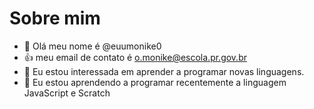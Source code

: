 # Sobre mim

- 👋 Olá meu nome é @euumonike0
- 👍 meu email de contato é o.monike@escola.pr.gov.br
- 👀 Eu estou interessada em aprender a programar novas linguagens.
- 🌱 Eu estou aprendendo a programar recentemente a linguagem JavaScript e Scratch


<!---
euumonike0/euumonike0 is a ✨ special ✨ repository because its `README.md` (this file) appears on your GitHub profile.
You can click the Preview link to take a look at your changes.
--->
